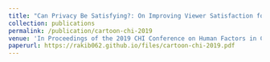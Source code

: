 ```yaml
---
title: "Can Privacy Be Satisfying?: On Improving Viewer Satisfaction for Privacy-Enhanced Photos Using Aesthetic Transforms"
collection: publications
permalink: /publication/cartoon-chi-2019
venue: 'In Proceedings of the 2019 CHI Conference on Human Factors in Computing Systems'
paperurl: https://rakib062.github.io/files/cartoon-chi-2019.pdf
---
```

